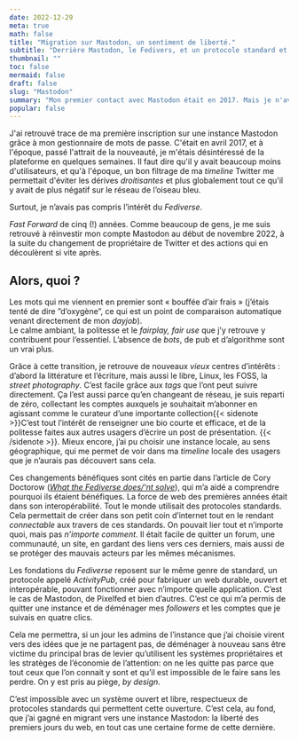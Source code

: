 ```yaml
---
date: 2022-12-29
meta: true
math: false
title: "Migration sur Mastodon, un sentiment de liberté."
subtitle: "Derrière Mastodon, le Fedivers, et un protocole standard et ouvert qui renoue avec les fondements d'Internet."
thumbnail: ""
toc: false
mermaid: false
draft: false
slug: "Mastodon"
summary: "Mon premier contact avec Mastodon était en 2017. Mais je n'avais pas vraiment compris l'intérêt ni le concept idéologique sous-jacent." 
popular: false
--- 
```


J'ai retrouvé trace de ma première inscription sur une instance Mastodon grâce à mon gestionnaire de mots de passe. C'était en avril 2017, et à l'époque, passé l'attrait de la nouveauté, je m'étais désintéressé de la plateforme en quelques semaines. Il faut dire qu'il y avait beaucoup moins d'utilisateurs, et qu'à l'époque, un bon filtrage de ma *timeline* Twitter me permettait d'éviter les dérives *droitisantes* et plus globalement tout ce qu'il y avait de plus négatif sur le réseau de l’oiseau bleu.

Surtout, je n’avais pas compris l’intérêt du *Fediverse*.

*Fast Forward* de cinq (!) années. Comme beaucoup de gens, je me suis retrouvé à réinvestir mon compte Mastodon au début de novembre 2022, à la suite du changement de propriétaire de Twitter et des actions qui en découlèrent si vite après.

## Alors, quoi ?

Les mots qui me viennent en premier sont « bouffée d’air frais » (j’étais tenté de dire ”d’oxygène”, ce qui est un point de comparaison automatique venant directement de mon *dayjob*).  
Le calme ambiant, la politesse et le *fairplay, fair use* que j’y retrouve y contribuent pour l’essentiel. L’absence de *bots*, de pub et d’algorithme sont un vrai plus.


Grâce à cette transition, je retrouve de nouveaux *vieux* centres d’intérêts : d’abord la littérature et l’écriture, mais aussi le libre, Linux, les FOSS, la *street photography*. 
C’est facile grâce aux *tags* que l’ont peut suivre directement. Ça l’est aussi parce qu’en changeant de réseau, je suis reparti de zéro, collectant les comptes auxquels je souhaitait m’abonner en agissant comme le curateur d’une importante collection{{< sidenote >}}C’est tout l’intérêt de renseigner une bio courte et efficace, et de la politesse faites aux autres usagers d’écrire un post de présentation. {{< /sidenote >}}.
Mieux encore, j’ai pu choisir une instance locale, au sens géographique, qui me permet de voir dans ma *timeline* locale des usagers que je n’aurais pas découvert sans cela.

Ces changements bénéfiques sont cités en partie dans l’article de Cory Doctorow (*[What the Fediverse does/‘nt solve](https://doctorow.medium.com/what-the-fediverse-does-nt-solve-f2ea32e52afe)*), qui m’a aidé a comprendre pourquoi ils étaient bénéfiques.
La force de web des premières années était dans son interopérabilité. Tout le monde utilisait des protocoles standards. Cela permettait de créer dans son petit coin d’internet tout en le rendant *connectable* aux travers de ces standards. On pouvait lier tout et n’importe quoi, mais pas *n’importe comment*. Il était facile de quitter un forum, une communauté, un site, en gardant des liens vers ces derniers, mais aussi de se protéger des mauvais acteurs par les mêmes mécanismes.

Les fondations du *Fediverse* reposent sur le même genre de standard, un protocole appelé *ActivityPub*, créé pour fabriquer un web durable, ouvert et interopérable, pouvant fonctionner avec n’importe quelle application. C’est le cas de Mastodon, de Pixelfed et bien d’autres.
C’est ce qui m’a permis de quitter une instance et de déménager mes *followers* et les comptes que je suivais en quatre clics.

Cela me permettra, si un jour les admins de l’instance que j’ai choisie virent vers des idées que je ne partagent pas, de déménager à nouveau sans être victime du principal bras de levier qu’utilisent les systèmes propriétaires et les stratèges de l’économie de l’attention: on ne les quitte pas parce que tout ceux que l’on connait y sont et qu’il est impossible de le faire sans les perdre. On y est pris au piège, *by design*.

C’est impossible avec un système ouvert et libre, respectueux de protocoles standards qui permettent cette ouverture.
C’est cela, au fond, que j’ai gagné en migrant vers une instance Mastodon: la liberté des premiers jours du web, en tout cas une certaine forme de cette dernière.


